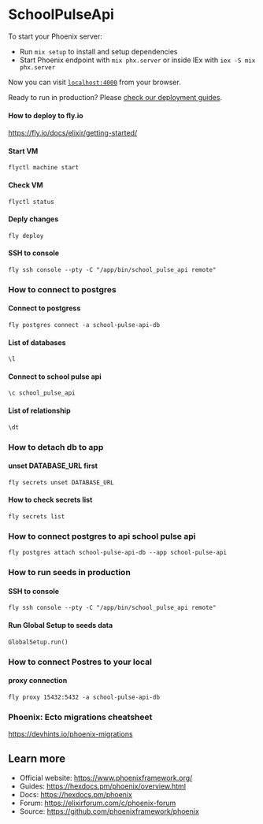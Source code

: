 # SchoolPulseApi

To start your Phoenix server:

  * Run `mix setup` to install and setup dependencies
  * Start Phoenix endpoint with `mix phx.server` or inside IEx with `iex -S mix phx.server`

Now you can visit [`localhost:4000`](http://localhost:4000) from your browser.

Ready to run in production? Please [check our deployment guides](https://hexdocs.pm/phoenix/deployment.html).


#### How to deploy to fly.io

https://fly.io/docs/elixir/getting-started/

#### Start VM
`flyctl machine start`

#### Check VM
`flyctl status`

#### Deply changes
`fly deploy`

#### SSH to console
`fly ssh console --pty -C "/app/bin/school_pulse_api remote"`




### How to connect to postgres

#### Connect to postgress
`fly postgres connect -a school-pulse-api-db`

#### List of databases
`\l`

#### Connect to school pulse api
`\c school_pulse_api`

#### List of relationship
`\dt`


### How to detach db to app

#### unset DATABASE_URL first
`fly secrets unset DATABASE_URL`


#### How to check secrets list
`fly secrets list`


### How to connect postgres to api school pulse api
`fly postgres attach school-pulse-api-db --app school-pulse-api`



### How to run seeds in production

#### SSH to console
`fly ssh console --pty -C "/app/bin/school_pulse_api remote"`

#### Run Global Setup to seeds data
`GlobalSetup.run()`


### How to connect Postres to your local
#### proxy connection
`fly proxy 15432:5432 -a school-pulse-api-db`



### Phoenix: Ecto migrations cheatsheet
https://devhints.io/phoenix-migrations

## Learn more

  * Official website: https://www.phoenixframework.org/
  * Guides: https://hexdocs.pm/phoenix/overview.html
  * Docs: https://hexdocs.pm/phoenix
  * Forum: https://elixirforum.com/c/phoenix-forum
  * Source: https://github.com/phoenixframework/phoenix
